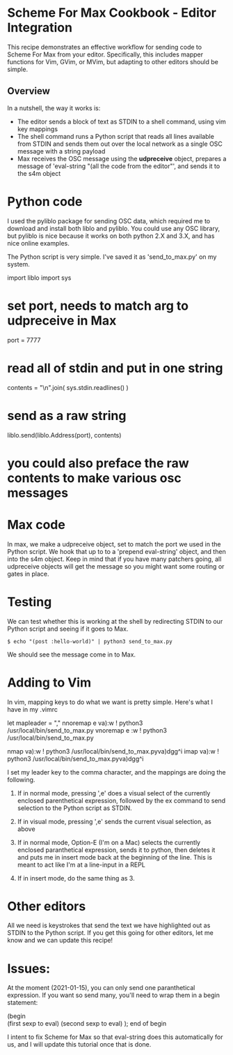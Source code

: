 # Scheme For Max Cookbook - Editor Integration

This recipe demonstrates an effective workflow for sending code to Scheme For Max from your editor.
Specifically, this includes mapper functions for Vim, GVim, or MVim, but adapting to other
editors should be simple.

## Overview
In a nutshell, the way it works is:
* The editor sends a block of text as STDIN to a shell command, using vim key mappings
* The shell command runs a Python script that reads all lines available from STDIN and sends 
  them out over the local network as a single OSC message with a string payload
* Max receives the OSC message using the **udpreceive** object, prepares a message
  of 'eval-string "(all the code from the editor"', and sends it to the s4m object


# Python code
I used the pyliblo package for sending OSC data, which required me to download and install 
both liblo and pyliblo. You could use any OSC library, but pyliblo is nice because it works
on both python 2.X and 3.X, and has nice online examples.

The Python script is very simple. I've saved it as 'send_to_max.py' on my system.

  import liblo
  import sys

  # set port, needs to match arg to udpreceive in Max
  port = 7777
  # read all of stdin and put in one string
  contents = "\n".join( sys.stdin.readlines() )
  # send as a raw string
  liblo.send(liblo.Address(port), contents)
  # you could also preface the raw contents to make various osc messages  


# Max code

In max, we make a udpreceive object, set to match the port we used in the Python 
script. We hook that up to to a 'prepend eval-string' object, and then into the s4m object.
Keep in mind that if you have many patchers going, all udpreceive objects will get the message
so you might want some routing or gates in place.

# Testing

We can test whether this is working at the shell by redirecting STDIN to our Python script
and seeing if it goes to Max.

    $ echo "(post :hello-world)" | python3 send_to_max.py

We should see the message come in to Max.

# Adding to Vim

In vim, mapping keys to do what we want is pretty simple. Here's what I have in my .vimrc

  
  let mapleader = ","
  nnoremap <leader>e va):w ! python3 /usr/local/bin/send_to_max.py<Enter><Enter>
  vnoremap <leader>e :w ! python3 /usr/local/bin/send_to_max.py<Enter><Enter>

  nmap <D-e> <Esc>va):w ! python3 /usr/local/bin/send_to_max.py<Enter><Enter>va)dgg^i
  imap <D-e> <Esc>va):w ! python3 /usr/local/bin/send_to_max.py<Enter><Enter>va)dgg^i


I set my leader key to the comma character, and the mappings are doing the following.

1) If in normal mode, pressing ',e' does a visual select of the currently enclosed 
parenthetical expression, followed by the ex command to send selection to the Python 
script as STDIN.

2) If in visual mode, pressing ',e' sends the current visual selection, as above

3) If in normal mode, Option-E (I'm on a Mac) selects the currently enclosed paranthetical
expression, sends it to python, then deletes it and puts me in insert mode back at
the beginning of the line. This is meant to act like I'm at a line-input in a REPL

4) If in insert mode, do the same thing as 3.


# Other editors
All we need is keystrokes that send the text we have highlighted out as STDIN to the
Python script. If you get this going for other editors, let me know and we can update 
this recipe!


# Issues:
At the moment (2021-01-15), you can only send one paranthetical expression. If you want
so send many, you'll need to wrap them in a begin statement:

  (begin    
    (first sexp to eval)
    (second sexp to eval)
  ); end of begin

I intent to fix Scheme for Max so that eval-string does this automatically for us,
and I will update this tutorial once that is done.
